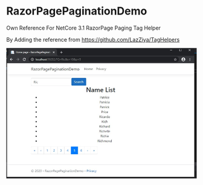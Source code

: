 # RazorPagePaginationDemo
Own Reference For NetCore 3.1 RazorPage Paging Tag Helper

By Adding the reference from
https://github.com/LazZiya/TagHelpers

![Demo Page](Demo.jpg)
